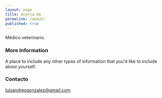 ```yaml
---
layout: page
title: Acerca de
permalink: /about/
published: true
---
```


Médico veterinario. 

### More Information

A place to include any other types of information that you'd like to include about yourself.

### Contacto

[luisandresgonzalez@gmail.com](mailto:luisandresgonzalez@gmail.com)
